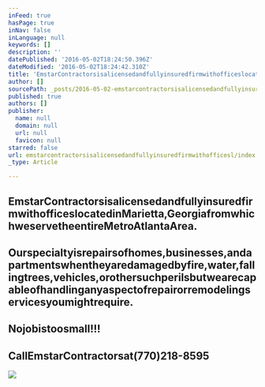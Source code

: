 ```yaml
---
inFeed: true
hasPage: true
inNav: false
inLanguage: null
keywords: []
description: ''
datePublished: '2016-05-02T18:24:50.396Z'
dateModified: '2016-05-02T18:24:42.310Z'
title: 'EmstarContractorsisalicensedandfullyinsuredfirmwithofficeslocatedinMarietta,GeorgiafromwhichweservetheentireMetroAtlantaArea.'
author: []
sourcePath: _posts/2016-05-02-emstarcontractorsisalicensedandfullyinsuredfirmwithofficesl.md
published: true
authors: []
publisher:
  name: null
  domain: null
  url: null
  favicon: null
starred: false
url: emstarcontractorsisalicensedandfullyinsuredfirmwithofficesl/index.html
_type: Article

---
```

## **EmstarContractorsisalicensedandfullyinsuredfirmwithofficeslocatedinMarietta,GeorgiafromwhichweservetheentireMetroAtlantaArea.**

## **Ourspecialtyisrepairsofhomes,businesses,andapartmentswhentheyaredamagedbyfire,water,fallingtrees,vehicles,orothersuchperilsbutwearecapableofhandlinganyaspectofrepairorremodelingservicesyoumightrequire.**

## **Nojobistoosmall!!!**

## **CallEmstarContractorsat(770)218-8595**
![](https://the-grid-user-content.s3-us-west-2.amazonaws.com/12b28dea-e131-49f1-95fe-70451b2a5313.jpg)